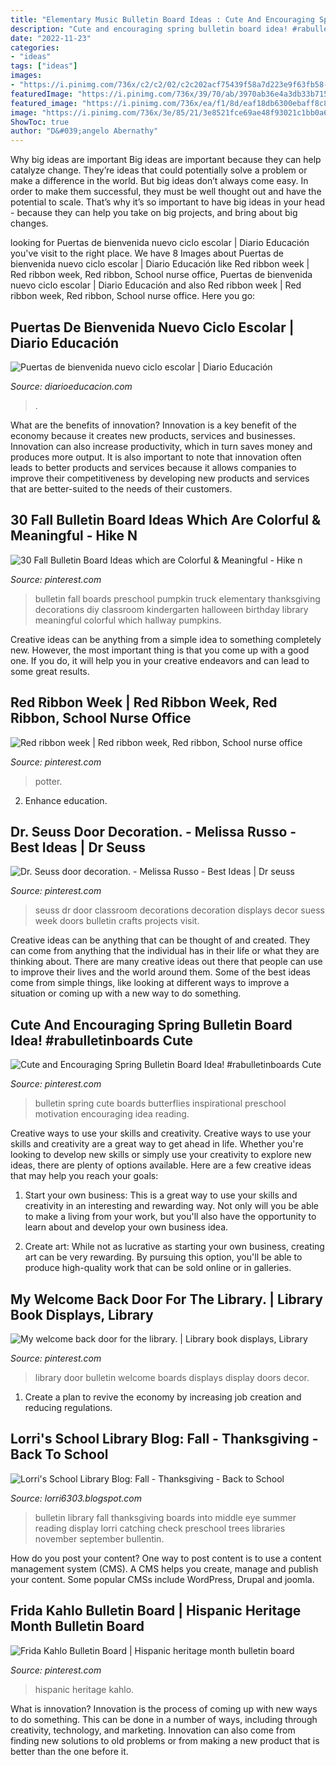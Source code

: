 ```yaml
---
title: "Elementary Music Bulletin Board Ideas : Cute And Encouraging Spring Bulletin Board Idea! #rabulletinboards Cute"
description: "Cute and encouraging spring bulletin board idea! #rabulletinboards cute"
date: "2022-11-23"
categories:
- "ideas"
tags: ["ideas"]
images:
- "https://i.pinimg.com/736x/c2/c2/02/c2c202acf75439f58a7d223e9f63fb58--library-ideas-the-library.jpg"
featuredImage: "https://i.pinimg.com/736x/39/70/ab/3970ab36e4a3db33b715a0d7086eb6aa--doors.jpg"
featured_image: "https://i.pinimg.com/736x/ea/f1/8d/eaf18db6300ebaff8c8b5cdbbcf9264c.jpg"
image: "https://i.pinimg.com/736x/3e/85/21/3e8521fce69ae48f93021c1bb0a6aa9f.jpg"
ShowToc: true
author: "D&#039;angelo Abernathy"
---
```



Why big ideas are important
Big ideas are important because they can help catalyze change. They’re ideas that could potentially solve a problem or make a difference in the world. But big ideas don’t always come easy. In order to make them successful, they must be well thought out and have the potential to scale.
That’s why it’s so important to have big ideas in your head - because they can help you take on big projects, and bring about big changes.

	

		
looking for Puertas de bienvenida nuevo ciclo escolar | Diario Educación you've visit to the right place. We have 8 Images about Puertas de bienvenida nuevo ciclo escolar | Diario Educación like Red ribbon week | Red ribbon week, Red ribbon, School nurse office, Puertas de bienvenida nuevo ciclo escolar | Diario Educación and also Red ribbon week | Red ribbon week, Red ribbon, School nurse office. Here you go:
		
    
## Puertas De Bienvenida Nuevo Ciclo Escolar | Diario Educación

<img loading=lazy src="https://diarioeducacion.com/wp-content/uploads/2019/08/Puertas-bienvenida-16.jpg" onerror="this.onerror=null;this.src='https://tse4.mm.bing.net/th?id=OIP.k1GcoX1zK1sDXyX-3jeV3wAAAA&amp;pid=15.1';" alt="Puertas de bienvenida nuevo ciclo escolar | Diario Educación">

_Source: diarioeducacion.com_

>. 

	

What are the benefits of innovation?
Innovation is a key benefit of the economy because it creates new products, services and businesses. Innovation can also increase productivity, which in turn saves money and produces more output. It is also important to note that innovation often leads to better products and services because it allows companies to improve their competitiveness by developing new products and services that are better-suited to the needs of their customers.

    
## 30 Fall Bulletin Board Ideas Which Are Colorful &amp; Meaningful - Hike N

<img loading=lazy src="https://i.pinimg.com/736x/ea/f1/8d/eaf18db6300ebaff8c8b5cdbbcf9264c.jpg" onerror="this.onerror=null;this.src='https://tse2.mm.bing.net/th?id=OIP.muQm6y4z_8zZ4eHtj09NHgHaJ4&amp;pid=15.1';" alt="30 Fall Bulletin Board Ideas which are Colorful &amp; Meaningful - Hike n">

_Source: pinterest.com_

>bulletin fall boards preschool pumpkin truck elementary thanksgiving decorations diy classroom kindergarten halloween birthday library meaningful colorful which hallway pumpkins. 

	

Creative ideas can be anything from a simple idea to something completely new. However, the most important thing is that you come up with a good one. If you do, it will help you in your creative endeavors and can lead to some great results.

    
## Red Ribbon Week | Red Ribbon Week, Red Ribbon, School Nurse Office

<img loading=lazy src="https://i.pinimg.com/736x/39/70/ab/3970ab36e4a3db33b715a0d7086eb6aa--doors.jpg" onerror="this.onerror=null;this.src='https://tse3.mm.bing.net/th?id=OIP.UdaSdNeF5IE3fOabpMkqzgHaJ4&amp;pid=15.1';" alt="Red ribbon week | Red ribbon week, Red ribbon, School nurse office">

_Source: pinterest.com_

>potter. 

	

2) Enhance education.

    
## Dr. Seuss Door Decoration. - Melissa Russo - Best Ideas | Dr Seuss

<img loading=lazy src="https://i.pinimg.com/736x/52/84/ce/5284cecd9f3bec1d50b9208ecb1d4838.jpg" onerror="this.onerror=null;this.src='https://tse2.mm.bing.net/th?id=OIP.ajxMMmyDfiyVZT3fIUgKqwHaNK&amp;pid=15.1';" alt="Dr. Seuss door decoration. - Melissa Russo - Best Ideas | Dr seuss">

_Source: pinterest.com_

>seuss dr door classroom decorations decoration displays decor suess week doors bulletin crafts projects visit. 

	

Creative ideas can be anything that can be thought of and created. They can come from anything that the individual has in their life or what they are thinking about. There are many creative ideas out there that people can use to improve their lives and the world around them. Some of the best ideas come from simple things, like looking at different ways to improve a situation or coming up with a new way to do something.

    
## Cute And Encouraging Spring Bulletin Board Idea! #rabulletinboards Cute

<img loading=lazy src="https://i.pinimg.com/736x/40/eb/b9/40ebb944b3c640043828f946e6a2248d.jpg" onerror="this.onerror=null;this.src='https://tse1.mm.bing.net/th?id=OIP.k4lR6vQWL46d9y-cRsqjMQHaHK&amp;pid=15.1';" alt="Cute and Encouraging Spring Bulletin Board Idea! #rabulletinboards Cute">

_Source: pinterest.com_

>bulletin spring cute boards butterflies inspirational preschool motivation encouraging idea reading. 

	

Creative ways to use your skills and creativity.
Creative ways to use your skills and creativity are a great way to get ahead in life. Whether you're looking to develop new skills or simply use your creativity to explore new ideas, there are plenty of options available. Here are a few creative ideas that may help you reach your goals:
1. Start your own business: This is a great way to use your skills and creativity in an interesting and rewarding way. Not only will you be able to make a living from your work, but you'll also have the opportunity to learn about and develop your own business idea.

2. Create art: While not as lucrative as starting your own business, creating art can be very rewarding. By pursuing this option, you'll be able to produce high-quality work that can be sold online or in galleries.


    
## My Welcome Back Door For The Library. | Library Book Displays, Library

<img loading=lazy src="https://i.pinimg.com/736x/c2/c2/02/c2c202acf75439f58a7d223e9f63fb58--library-ideas-the-library.jpg" onerror="this.onerror=null;this.src='https://tse3.mm.bing.net/th?id=OIP.5kDwzUPhIpXhLhqJg1PmfAHaJ3&amp;pid=15.1';" alt="My welcome back door for the library. | Library book displays, Library">

_Source: pinterest.com_

>library door bulletin welcome boards displays display doors decor. 

	

1. Create a plan to revive the economy by increasing job creation and reducing regulations. 

    
## Lorri&#039;s School Library Blog: Fall - Thanksgiving - Back To School

<img loading=lazy src="https://3.bp.blogspot.com/-o53EYIFin24/UbCt7YtKShI/AAAAAAAAAKM/yFDYHjQChPU/s1600/summer-fall2010+125.JPG" onerror="this.onerror=null;this.src='https://tse1.mm.bing.net/th?id=OIP.TnlZu9HZlE0tG3yYFOnnQAHaJ4&amp;pid=15.1';" alt="Lorri&#039;s School Library Blog: Fall - Thanksgiving - Back to School">

_Source: lorri6303.blogspot.com_

>bulletin library fall thanksgiving boards into middle eye summer reading display lorri catching check preschool trees libraries november september bullentin. 

	

How do you post your content?
One way to post content is to use a content management system (CMS). A CMS helps you create, manage and publish your content. Some popular CMSs include WordPress, Drupal and joomla.

    
## Frida Kahlo Bulletin Board | Hispanic Heritage Month Bulletin Board

<img loading=lazy src="https://i.pinimg.com/736x/3e/85/21/3e8521fce69ae48f93021c1bb0a6aa9f.jpg" onerror="this.onerror=null;this.src='https://tse1.mm.bing.net/th?id=OIP.JiCzHw6gVoqfoHvoaIYriwHaHa&amp;pid=15.1';" alt="Frida Kahlo Bulletin Board | Hispanic heritage month bulletin board">

_Source: pinterest.com_

>hispanic heritage kahlo. 

	

What is innovation?
Innovation is the process of coming up with new ways to do something. This can be done in a number of ways, including through creativity, technology, and marketing. Innovation can also come from finding new solutions to old problems or from making a new product that is better than the one before it.

